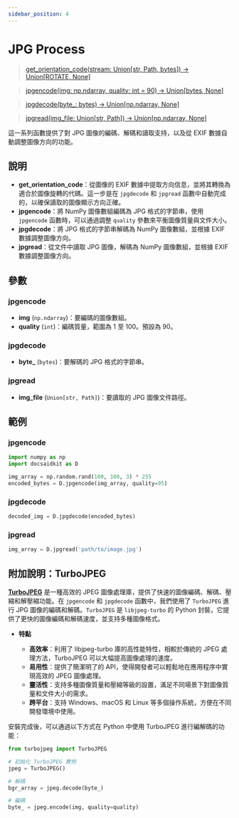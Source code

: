 ```yaml
---
sidebar_position: 4
---
```


# JPG Process

>[get_orientation_code(stream: Union[str, Path, bytes]) -> Union[ROTATE, None]](https://github.com/DocsaidLab/DocsaidKit/blob/012540eebaebb2718987dd3ec0f7dcf40f403caa/docsaidkit/vision/improc.py#L34C5-L34C25)

>[jpgencode(img: np.ndarray, quality: int = 90) -> Union[bytes, None]](https://github.com/DocsaidLab/DocsaidKit/blob/012540eebaebb2718987dd3ec0f7dcf40f403caa/docsaidkit/vision/improc.py#L50)

>[jpgdecode(byte_: bytes) -> Union[np.ndarray, None]](https://github.com/DocsaidLab/DocsaidKit/blob/012540eebaebb2718987dd3ec0f7dcf40f403caa/docsaidkit/vision/improc.py#L60)

>[jpgread(img_file: Union[str, Path]) -> Union[np.ndarray, None]](https://github.com/DocsaidLab/DocsaidKit/blob/012540eebaebb2718987dd3ec0f7dcf40f403caa/docsaidkit/vision/improc.py#L72)

這一系列函數提供了對 JPG 圖像的編碼、解碼和讀取支持，以及從 EXIF 數據自動調整圖像方向的功能。

## 說明

- **get_orientation_code**：從圖像的 EXIF 數據中提取方向信息，並將其轉換為適合於圖像旋轉的代碼。這一步是在 `jpgdecode` 和 `jpgread` 函數中自動完成的，以確保讀取的圖像顯示方向正確。
- **jpgencode**：將 NumPy 圖像數組編碼為 JPG 格式的字節串，使用 `jpgencode` 函數時，可以通過調整 `quality` 參數來平衡圖像質量與文件大小。
- **jpgdecode**：將 JPG 格式的字節串解碼為 NumPy 圖像數組，並根據 EXIF 數據調整圖像方向。
- **jpgread**：從文件中讀取 JPG 圖像，解碼為 NumPy 圖像數組，並根據 EXIF 數據調整圖像方向。

## 參數

### jpgencode

- **img** (`np.ndarray`)：要編碼的圖像數組。
- **quality** (`int`)：編碼質量，範圍為 1 至 100。預設為 90。

### jpgdecode

- **byte_** (`bytes`)：要解碼的 JPG 格式的字節串。

### jpgread

- **img_file** (`Union[str, Path]`)：要讀取的 JPG 圖像文件路徑。

## 範例

### jpgencode

```python
import numpy as np
import docsaidkit as D

img_array = np.random.rand(100, 100, 3) * 255
encoded_bytes = D.jpgencode(img_array, quality=95)
```

### jpgdecode

```python
decoded_img = D.jpgdecode(encoded_bytes)
```

### jpgread

```python
img_array = D.jpgread('path/to/image.jpg')
```

## 附加說明：TurboJPEG

[**TurboJPEG**](https://github.com/libjpeg-turbo/libjpeg-turbo) 是一種高效的 JPEG 圖像處理庫，提供了快速的圖像編碼、解碼、壓縮和解壓縮功能。在 `jpgencode` 和 `jpgdecode` 函數中，我們使用了 `TurboJPEG` 進行 JPG 圖像的編碼和解碼。`TurboJPEG` 是 `libjpeg-turbo` 的 Python 封裝，它提供了更快的圖像編碼和解碼速度，並支持多種圖像格式。

- **特點**

    - **高效率**：利用了 libjpeg-turbo 庫的高性能特性，相較於傳統的 JPEG 處理方法，TurboJPEG 可以大幅提高圖像處理的速度。
    - **易用性**：提供了簡潔明了的 API，使得開發者可以輕鬆地在應用程序中實現高效的 JPEG 圖像處理。
    - **靈活性**：支持多種圖像質量和壓縮等級的設置，滿足不同場景下對圖像質量和文件大小的需求。
    - **跨平台**：支持 Windows、macOS 和 Linux 等多個操作系統，方便在不同開發環境中使用。

安裝完成後，可以通過以下方式在 Python 中使用 TurboJPEG 進行編解碼的功能：

```python
from turbojpeg import TurboJPEG

# 初始化 TurboJPEG 實例
jpeg = TurboJPEG()

# 解碼
bgr_array = jpeg.decode(byte_)

# 編碼
byte_ = jpeg.encode(img, quality=quality)
```
